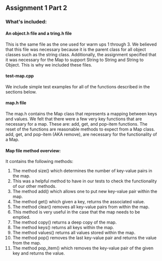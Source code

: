 ## Assignment 1 Part 2
### What's included:

#### An object.h file and a tring.h file
This is the same file as the one used for warm ups 1 through 3. We believed that
this file was necessary because it is the parent class for all object classes
such as the string class. Additionally, the assignment specified that it was necessary
for the Map to support String to String and String to Object.
This is why we included these files.

#### test-map.cpp
We include simple test examples for all of the functions described in the sections
below. 

#### map.h file
The map.h contains the Map class that represents a mapping between keys and values.
We felt that there were a few very key functions that are necessary for a map.
These are: add, get, and pop-item functions. The reset of the functions are
reasonable methods to expect from a Map class. add, get, and pop-item (AKA remove),
are necessary for the functionality of a Map.

#### Map file method overview:
It contains the following methods:
1. The method size() which determines the number of key-value pairs in the map.
2. This was a helpful method to have in our tests to check the functionality of our other methods.
3. The method add() which allows one to put new key-value pair within the map.
4. The method get() which given a key, returns the associated value.
5. The method clear() removes all key-value pairs from within the map.
6. This method is very useful in the case that the map needs to be emptied.
7. The method copy() returns a deep copy of the map.
8. The method keys() returns all keys within the map.
9. The method values() returns all values stored within the map.
10. The method pop() removes the last key-value pair and returns the value from the map.
11. The method pop_item() which removes the key-value pair of the given key and returns the value.
